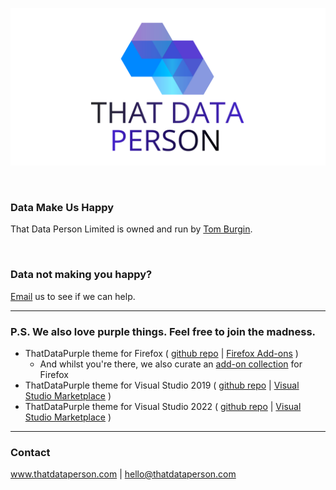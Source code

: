 ![That Data Person Limited](https://github.com/thatdataperson/.github/blob/main/profile/images/ThatDataPerson.png?raw=true)

<br/>

### Data Make Us Happy

That Data Person Limited is owned and run by [Tom Burgin](https://github.com/tgburgin).

<br/>

### Data not making you happy?
[Email](mailto:hello@thatdataperson.com) us to see if we can help.

---

### P.S. We also love purple things. Feel free to join the madness.

- ThatDataPurple theme for Firefox ( [github repo](https://github.com/thatdataperson/ThatDataPurple.Firefox) | [Firefox Add-ons](https://addons.mozilla.org/en-US/firefox/addon/thatdatapurple/) )
  - And whilst you're there, we also curate an [add-on collection](https://addons.mozilla.org/en-US/firefox/collections/15300365/thatdataperson/) for Firefox
- ThatDataPurple theme for Visual Studio 2019 ( [github repo](https://github.com/thatdataperson/ThatDataPurple.VS2019)  |  [Visual Studio Marketplace](https://marketplace.visualstudio.com/items?itemName=ThatDataPerson.themeThatDataPurpleVS2019) )
- ThatDataPurple theme for Visual Studio 2022 ( [github repo](https://github.com/thatdataperson/ThatDataPurple.VS2022) | [Visual Studio Marketplace](https://marketplace.visualstudio.com/items?itemName=ThatDataPerson.themeThatDataPurpleVS2022) )

---

### Contact

www.thatdataperson.com | hello@thatdataperson.com
